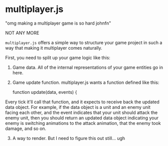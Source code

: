 # multiplayer.js

"omg making a multiplayer game is so hard johnfn"

NOT ANY MORE

`multiplayer.js` offers a simple way to structure your game project in such a way that making it multiplayer comes naturally.

First, you need to split up your game logic like this:

1. Game data. All of the internal representations of your game entities go in here.

2. Game update function. multiplayer.js wants a function defined like this:

    function update(data, events) {

Every tick it'll call that function, and it expects to receive back the updated data object. For example, if the data object is a unit and an enemy unit facing each other, and the event indicates that your unit should attack the enemy unit, then you should return an updated data object indicating your enemy is switching animations to the attack animation, that the enemy took damage, and so on.

3. A way to render. But I need to figure this out still... ugh